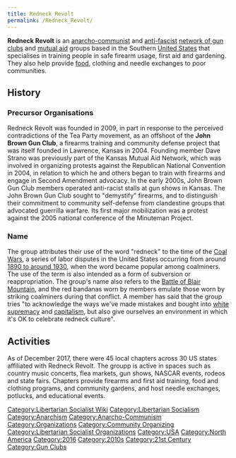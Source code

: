 ```yaml
---
title: Redneck Revolt
permalink: /Redneck_Revolt/
---
```


**Redneck Revolt** is an
[anarcho-communist](Anarcho-Communism "wikilink") and
[anti-fascist](Anti-Fascism "wikilink") [network of gun
clubs](List_of_Libertarian_Socialist_Organizations "wikilink") and
[mutual aid](Mutual_Aid "wikilink") groups based in the Southern [United
States](United_States_of_America "wikilink") that specialises in
training people in safe firearm usage, first aid and gardening. They
also help provide [food](food "wikilink"), clothing and needle exchanges
to poor communities.

## History

### Precursor Organisations

Redneck Revolt was founded in 2009, in part in response to the perceived
contradictions of the Tea Party movement, as an offshoot of the **John
Brown Gun Club**, a firearms training and community defense project that
was itself founded in Lawrence, Kansas in 2004. Founding member Dave
Strano was previously part of the Kansas Mutual Aid Network, which was
involved in organizing protests against the Republican National
Convention in 2004, in relation to which he and others began to train
with firearms and engage in Second Amendment advocacy. In the early
2000s, John Brown Gun Club members operated anti-racist stalls at gun
shows in Kansas. The John Brown Gun Club sought to "demystify" firearms,
and to distinguish their commitment to community self-defense from
clandestine groups that advocated guerrilla warfare. Its first major
mobilization was a protest against the 2005 national conference of the
Minuteman Project.

### Name

The group attributes their use of the word "redneck" to the time of the
[Coal Wars](Coal_Wars_(USA) "wikilink"), a series of labor disputes in
the United States occurring from around [1890 to around
1930](Timeline_of_Libertarian_Socialism_in_North_America "wikilink"),
when the word became popular among coalminers. The use of the term is
also intended as a form of subversion or reappropriation. The group's
name also refers to the [Battle of Blair
Mountain](Battle_of_Blair_Mountain "wikilink"), and the red bandanas
worn by members emulate those worn by striking coalminers during that
conflict. A member has said that the group tries "to acknowledge the
ways we've made mistakes and bought into [white
supremacy](White_Supremacy "wikilink") and
[capitalism](capitalism "wikilink"), but also give ourselves an
environment in which it's OK to celebrate redneck culture".

## Activities

As of December 2017, there were 45 local chapters across 30 US states
affiliated with Redneck Revolt. The groupp is active in spaces such as
country music concerts, flea markets, gun shows, NASCAR events, rodeos
and state fairs. Chapters provide firearms and first aid training, food
and clothing programs, and community gardens, and host needle exchanges,
potlucks, and educational events.

[Category:Libertarian Socialist
Wiki](Category:Libertarian_Socialist_Wiki "wikilink")
[Category:Libertarian
Socialism](Category:Libertarian_Socialism "wikilink")
[Category:Anarchism](Category:Anarchism "wikilink")
[Category:Anarcho-Communism](Category:Anarcho-Communism "wikilink")
[Category:Organizations](Category:Organizations "wikilink")
[Category:Community
Organizing](Category:Community_Organizing "wikilink")
[Category:Libertarian Socialist
Organizations](Category:Libertarian_Socialist_Organizations "wikilink")
[Category:USA](Category:USA "wikilink") [Category:North
America](Category:North_America "wikilink")
[Category:2016](Category:2016 "wikilink")
[Category:2010s](Category:2010s "wikilink") [Category:21st
Century](Category:21st_Century "wikilink") [Category:Gun
Clubs](Category:Gun_Clubs "wikilink")
